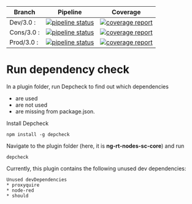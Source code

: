 Branch    | Pipeline | Coverage
----------|----------|----------
Dev/3.0 :    | [![pipeline status](https://gitlab.project.com/plugins/ng-rt-nodes-sc-core/badges/dev/3.0/pipeline.svg)](https://gitlab.project.com/plugins/ng-rt-nodes-sc-core/commits/dev/3.0) | [![coverage report](https://gitlab.project.com/plugins/ng-rt-nodes-sc-core/badges/dev/3.0/coverage.svg)](https://gitlab.project.com/plugins/ng-rt-nodes-sc-core/commits/dev/3.0)
Cons/3.0 :    | [![pipeline status](https://gitlab.project.com/plugins/ng-rt-nodes-sc-core/badges/cons/3.0/pipeline.svg)](https://gitlab.project.com/plugins/ng-rt-nodes-sc-core/commits/cons/3.0) | [![coverage report](https://gitlab.project.com/plugins/ng-rt-nodes-sc-core/badges/cons/3.0/coverage.svg)](https://gitlab.project.com/plugins/ng-rt-nodes-sc-core/commits/cons/3.0)
Prod/3.0 :    | [![pipeline status](https://gitlab.project.com/plugins/ng-rt-nodes-sc-core/badges/prod/3.0/pipeline.svg)](https://gitlab.project.com/plugins/ng-rt-nodes-sc-core/commits/prod/3.0) | [![coverage report](https://gitlab.project.com/plugins/ng-rt-nodes-sc-core/badges/prod/3.0/coverage.svg)](https://gitlab.project.com/plugins/ng-rt-nodes-sc-core/commits/prod/3.0)

# Run dependency check

In a plugin folder, run Depcheck to find out which dependencies

*  are used
*  are not used
*  are missing from package.json.

Install Depcheck

```
npm install -g depcheck
```

Navigate to the plugin folder (here, it is **ng-rt-nodes-sc-core**) and run
```
depcheck
```

Currently, this plugin contains the following unused dev dependencies:
```
Unused devDependencies
* proxyquire
* node-red
* should
```

